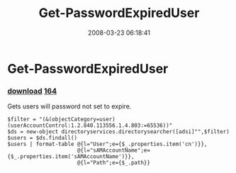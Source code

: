 ﻿---
pid:            163
parent:         0
children:       164
poster:         BSonPosh
title:          Get-PasswordExpiredUser
date:           2008-03-23 06:18:41
description:    Gets users will password not set to expire.
format:         posh
---

# Get-PasswordExpiredUser

### [download](163.ps1)  [164](164.md)

Gets users will password not set to expire.

```posh
$filter = "(&(objectCategory=user)(userAccountControl:1.2.840.113556.1.4.803:=65536))"
$ds = new-object directoryservices.directorysearcher([adsi]"",$filter)
$users = $ds.findall()
$users | format-table @{l="User";e={$_.properties.item('cn')}},
                      @{l="sAMAccountName";e={$_.properties.item('sAMAccountName')}},
                      @{l="Path";e={$_.path}}
```
